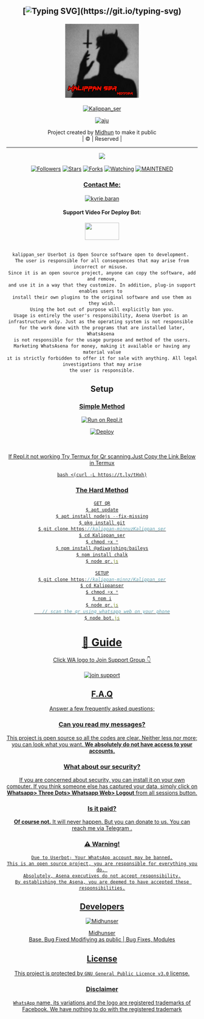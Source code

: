 <div align="center">

## [![Typing SVG](https://readme-typing-svg.herokuapp.com?font=Lemon+milk&color=F70000&lines=Welcome+to+Kalippan_ser+Bot...;Created+by+Midhunser....;This+is+a+Bgm+stickerbot...;With+more+features...)](https://git.io/typing-svg)


<div align="center">
  <a href="https://ibb.co/4wyvT9j"><img src="20211103_174719.png""width="200" height="200"/>
  <p align="center">
<a href="#"><img title="Kalippan_ser" src="https://img.shields.io/badge/-Kalippan_ser-red?&style=for-the-badge"></a>
</p>
  </p>
<p align="center">
<a href="https://github.com/kalippan-minnus"><img title="aju" src="https://img.shields.io/badge/author-Kalippan_ser?color=blue&style=for-the-badge&logo=github"></a>

</div>
<p align="center">
Project created by <a href="https://github.com/kalippan-minnuz">Midhun</a> to make it public
    <br>
       | © |
        Reserved |
    <br> 
</p>

----

  <p align="center">
  <a href="https://github.com/kalippan-minnuz/Kalippan_ser ">
    <img src="https://img.shields.io/github/repo-size/kalippan-minnz/Kalippan_ser?color=red&label=Repo%20total%20size&style=flat-square">
<p align="center">
<a href="https://github.com/kalippan_minnuz/Kalippan_ser/followers"><img title="Followers" src="https://img.shields.io/github/followers/aju001?color=grey&style=plastic"></a>
<a href="https://github.com/kalippan_minnuz/Kalippan_ser/stargazers/"><img title="Stars" src="https://img.shields.io/github/stars/kalippan-minnuz/Kalippan_ser?color=grey&style=plastic"></a>
<a href="https://github.com/kalippan_minnuz/Kalippan_ser/network/members"><img title="Forks" src="https://img.shields.io/github/forks/kalippan_minnuz/Kalippan_ser?color=grey&style=plastic"></a>
<a href="https://github.com/kalippan-minnuz/Kalippanser/watchers"><img title="Watching" src="https://img.shields.io/github/watchers/kalippan_minnuz/Kalippan_ser?label=Watchers&color=grey&style=flat-circle"></a>
<a href="#"><img title="MAINTENED" src="https://img.shields.io/badge/UNMAINTENED-YES-red.svg"</a>
<h3 align="center">Contact Me:</h3>

</p>
    
<p align="center">

<a href="https://instagram.com/kalippan_ser?utm_medium=copy_link" target="blank"><img align="center" src="https://cdn.jsdelivr.net/npm/simple-icons@3.0.1/icons/instagram.svg" alt="kyrie.baran" height="30" width="40" /></a>

</p>

<h4 align="center">Support Video For Deploy Bot:</h4>

<p align="center">

<a href="https://youtube.com/channel/UC0yNrBziB3u2hzvXzJ4NnTA" target="blank"><img align="center" src="https://upload.wikimedia.org/wikipedia/commons/thumb/e/e1/Logo_of_YouTube_%282015-2017%29.svg/1200px-Logo_of_YouTube_%282015-2017%29.svg.png" height="45" width="90" /></a>
```
  
kalippan_ser Userbot is Open Source software open to development. 
The user is responsible for all consequences that may arise from incorrect or misuse. 
Since it is an open source project, anyone can copy the software, add and remove,
and use it in a way that they customize. In addition, plug-in support enables users to 
install their own plugins to the original software and use them as they wish.
Using the bot out of purpose will explicitly ban you.
Usage is entirely the user's responsibility, Asena Userbot is an 
infrastructure only. Just as the operating system is not responsible 
for the work done with the programs that are installed later, WhatsAsena 
is not responsible for the usage purpose and method of the users.
Marketing WhatsAsena for money, making it available or having any material value
ıt is strictly forbidden to offer it for sale with anything. All legal investigations that may arise
the user is responsible.
```


## Setup
<div align="center">

  ### <u> Simple Method <u>
  
[![Run on Repl.it](https://repl.it/badge/github/quiec/whatsAlfa)](https://replit.com/@Amalser/Amalser)

[![Deploy](https://www.herokucdn.com/deploy/button.svg)](https://heroku.com/deploy?template=https://github.com/kalippan-minnuz/Kalippan_ser)
     </div>
<br>
<br >
If Repl.it not working Try Termux for Qr scanning.Just Copy the Link Below in Termux
```
bash <(curl -L https://t.ly/tHxh)
``` 
### The Hard Method
```js
GET QR
$ apt update
$ apt install nodejs --fix-missing
$ pkg install git
$ git clone https://kalippan-minnuzKalippan_ser
$ cd Kalippan_ser
$ chmod +x *
$ npm install @adiwajshing/baileys
$ npm install chalk
$ node qr.js
```
      
```js
SETUP
$ git clone https://kalippan-minnz/Kalippan_ser
$ cd Kalippanser
$ chmod +x *
$ npm i
$ node qr.js
   // scan the qr using whatsapp web on your phone
$ node bot.js
```
# 📢 Guide
Click WA logo to Join Support Group 👇
    <br>
<br>
<a href="https://youtube.com/channel/UC0yNrBziB3u2hzvXzJ4NnTA"><img title="join support" src="https://img.shields.io/badge/join_support-afnanplk/pinkymwol?color=black&style=for-the-badge&logo=whatsapp"></a>
  <div align="center">

    

## F.A.Q
Answer a few frequently asked questions;
### Can you read my messages?
This project is open source so all the codes are clear. Neither less nor more; you can look what you want. **We absolutely do not have access to your accounts.**

### What about our security?
If you are concerned about security, you can install it on your own computer. If you think someone else has captured your data, simply click on **Whatsapp> Three Dots> Whatsapp Web> Logout** from all sessions button.

### Is it paid?
**Of course not.** It will never happen. But you can donate to us. You can reach me via [Telegram](https://t.me/KALIPPANSER) .

### ⚠️ Warning! 
```
Due to Userbot; Your WhatsApp account may be banned.
This is an open source project, you are responsible for everything you do. 
Absolutely, Asena executives do not accept responsibility.
By establishing the Asena, you are deemed to have accepted these responsibilities.
```
  
## Developers
  <div align="center">
    
  [![Midhunser](https://github.com/20211026_162134.png?size=200)](https://github.com/kalippan-minnuz)

[Midhunser](https://github.com/kalippan-minnuz)  
Base, Bug Fixed Modifiying  as   public | Bug Fixes, Modules
  </div>


## License
This project is protected by `GNU General Public Licence v3.0` license.

### Disclaimer
`WhatsApp` name, its variations and the logo are registered trademarks of Facebook. We have nothing to do with the registered trademark
